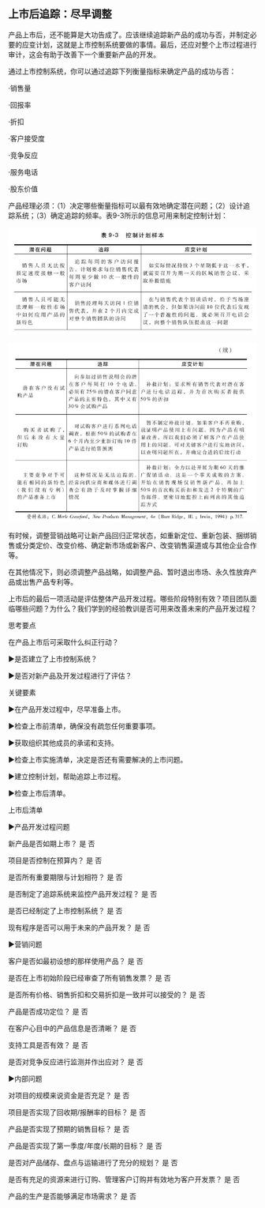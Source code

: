 ## 上市后追踪：尽早调整

产品上市后，还不能算是大功告成了。应该继续追踪新产品的成功与否，并制定必要的应变计划，这就是上市控制系统要做的事情。最后，还应对整个上市过程进行审计，这会有助于改善下一个重要新产品的开发。

通过上市控制系统，你可以通过追踪下列衡量指标来确定产品的成功与否：

·销售量

·回报率

·折扣

·客户接受度

·竞争反应

·服务电话

·股东价值

产品经理必须：（1）决定哪些衡量指标可以最有效地确定潜在问题；（2）设计追踪系统；（3）确定追踪的频率。表9-3所示的信息可用来制定控制计划：

![](images/image01282_jpeg)

![](images/image01283_jpeg)

有时候，调整营销战略可让新产品回归正常状态，如重新定位、重新包装、捆绑销售或分类定价、改变价格、确定新市场或新客户、改变销售渠道或与其他企业合作等。

在其他情况下，则必须调整产品战略，如调整产品、暂时退出市场、永久性放弃产品或出售产品专利等。

上市后的最后一项活动是评估整体产品开发过程。哪些阶段特别有效？项目团队面临哪些问题？为什么？我们学到的经验教训是否可用来改善未来的产品开发过程？

思考要点

在产品上市后可采取什么纠正行动？

▶是否建立了上市控制系统？

▶是否对新产品及开发过程进行了评估？

关键要素

▶在产品开发过程中，尽早准备上市。

▶检查上市前清单，确保没有疏忽任何重要事项。

▶获取组织其他成员的承诺和支持。

▶检查上市实施清单，决定是否还有需要解决的上市问题。

▶建立控制计划，帮助追踪上市过程。

▶检查上市后清单。

上市后清单

▶产品开发过程问题

新产品是否如期上市？ 是 否

项目是否控制在预算内？ 是 否

是否所有重要期限与计划相符？ 是 否

是否制定了追踪系统来监控产品开发过程？ 是 否

是否已经制定了上市控制系统？ 是 否

现有程序是否可以用于未来的产品开发？ 是 否

▶营销问题

客户是否如最初设想的那样使用产品？ 是 否

是否在上市初始阶段已经审查了所有销售发票？ 是 否

是否所有价格、销售折扣和交易折扣是一致并可以接受的？ 是 否

产品是否成功定位？ 是 否

在客户心目中的产品信息是否清晰？ 是 否

支持工具是否有效？ 是 否

是否对竞争反应进行监测并作出应对？ 是 否

▶内部问题

对项目的规模来说资金是否充足？ 是 否

项目是否实现了回收期/报酬率的目标？ 是 否

产品是否实现了预期的销售目标？ 是 否

产品是否实现了第一季度/年度/长期的目标？ 是 否

是否对产品储存、盘点与运输进行了充分的规划？ 是 否

是否有充足的资源来进行订购、管理客户订购并有效地为客户开发票？ 是 否

产品的生产是否能够满足市场需求？ 是 否
